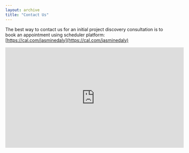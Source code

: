 ```yaml
---
layout: archive
title: "Contact Us"
---
```


The best way to contact us for an initial project discovery consultation is to book an appointment using scheduler platform: [https://cal.com/jasminedaly](https://cal.com/jasminedaly)


<iframe src="https://cal.com/jasminedaly" width="560" height="315" frameborder="0" allowfullscreen></iframe>

